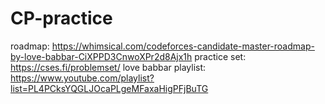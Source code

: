 # CP-practice
roadmap: https://whimsical.com/codeforces-candidate-master-roadmap-by-love-babbar-CiXPPD3CnwoXPr2d8Ajx1h practice set: https://cses.fi/problemset/ love babbar playlist: https://www.youtube.com/playlist?list=PL4PCksYQGLJOcaPLgeMFaxaHigPFjBuTG

